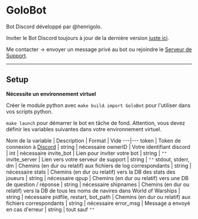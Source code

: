 # GoloBot

Bot Discord développé par @henrigolo.

Inviter le Bot Discord toujours à jour de la dernière version [juste ici](https://discord.com/api/oauth2/authorize?client_id=1045367982060220557&permissions=8&scope=bot%20applications.commands).

Me contacter -> envoyer un message privé au bot ou rejoindre le [Serveur de Support](https://discord.gg/V2spkxSp8N).

---

## Setup

**Nécessite un environnement virtuel**

Créer le module python avec `make build`.
`import GoloBot` pour l'utiliser dans vos scripts python.

`make launch` pour démarrer le bot en tâche de fond.
Attention, vous devez définir les variables suivantes dans votre environnement virtuel.

Nom de la variable | Description | Format | Vide
---|---
token | Token de connexion à [Discord](https://discord.com/developers/applications) | string | nécessaire
ownerID | Votre identifiant discord | int | nécessaire
invite_bot | Lien pour inviter votre bot | string | `""`
invite_server | Lien vers votre serveur de support | string | `""`
stdout, stderr, dm | Chemins (en dur ou relatif) aux fichiers de log correspondants | string | nécessaire
stats | Chemins (en dur ou relatif) vers la DB des stats des joueurs | string | nécessaire
qpup | Chemins (en dur ou relatif) vers une DB de question / réponse | string | nécessaire
shipnames | Chemins (en dur ou relatif) vers la DB de tous les noms de navires dans World of Warships | string | nécessaire
pidfile, restart, bot_path | Chemins (en dur ou relatif) aux fichiers correspondants | string | nécessaire
error_msg | Message a envoyé en cas d'erreur | string | tout sauf `""`

